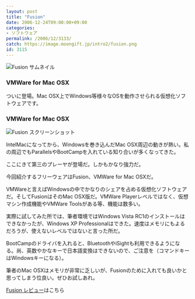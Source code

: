 ```yaml
---
layout: post
title: "Fusion"
date: 2006-12-24T09:00:00+09:00
categories:
- ソフトウェア
permalink: /2006/12/3133/
catch: https://image.moongift.jp/intro2/fusion.png
id: 3115
---
```

 ![Fusion サムネイル](https://image.moongift.jp/intro2/fusion.t.png "Fusion サムネイル")
  

### VMWare for Mac OSX
  
ついに登場。Mac OSX上でWindows等様々なOSを動作させられる仮想化ソフトウェアです。  
<!--more-->  

### VMWare for Mac OSX
  

![Fusion スクリーンショット](https://image.moongift.jp/intro2/fusion.png "Fusion スクリーンショット")

  

IntelMacになってから、Windowsを巻き込んだMac OSX周辺の動きが熱い。私の周辺でもParallelsやBootCampを入れている知り合いが多くなってきた。

  

ここにきて第三のプレーヤが登場だ。しかもかなり強力だ。

  

今回紹介するフリーウェアはFusion、VMWare for Mac OSXだ。

  

VMWareと言えばWindowsの中でかなりのシェアを占める仮想化ソフトウェアだ。そしてFusionはそのMac OSX版だ。VMWare Playerレベルではなく、仮想マシン作成機能やVMWare Toolsがある等、機能は数多い。

  

実際に試してみた所では、筆者環境ではWindows Vista RC1のインストールはできなかったが、Windows XP Professionalはできた。速度はメモリにもよるだろうが、使えないレベルではないと言った所だ。

  

BootCampのドライバを入れると、BluetoothやiSightも利用できるようになる。尚、英数やかなキーで日本語変換はできないので、ご注意を（コマンドキーはWindowsキーになる）。

  

筆者のMac OSXはメモリが非常に乏しいが、Fusionのために入れても良いかと思ってしまう位良い。ぜひお試しあれ。

  

[Fusion レビュー](http://fw.moongift.jp/review/i-3134.html)はこちら

